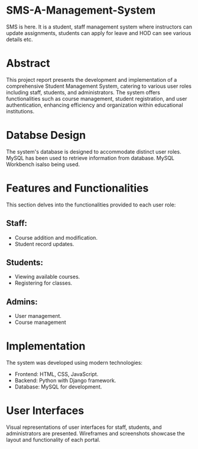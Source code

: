 # SMS-A-Management-System
SMS is here. It is a student, staff management system where instructors can update assignments, students can apply for leave and HOD can see various details etc.

# Abstract
This project report presents the development and implementation of a comprehensive Student Management System, catering to various user roles including staff, students, 
and administrators. The system offers functionalities such as course management, student registration, and user authentication, enhancing efficiency and organization 
within educational institutions.

# Databse Design
The system's database is designed to accommodate distinct user roles. MySQL has been used to retrieve information from database. MySQL Workbench isalso being used. 

# Features and Functionalities
This section delves into the functionalities provided to each user role:

## Staff:
- Course addition and modification.
- Student record updates.
## Students:
- Viewing available courses.
- Registering for classes.
## Admins:
- User management.
- Course management

# Implementation
The system was developed using modern technologies:

- Frontend: HTML, CSS, JavaScript.
- Backend: Python with Django framework.
- Database: MySQL for development.

# User Interfaces
Visual representations of user interfaces for staff, students, and administrators are presented. Wireframes and screenshots showcase the layout and functionality 
of each portal.
